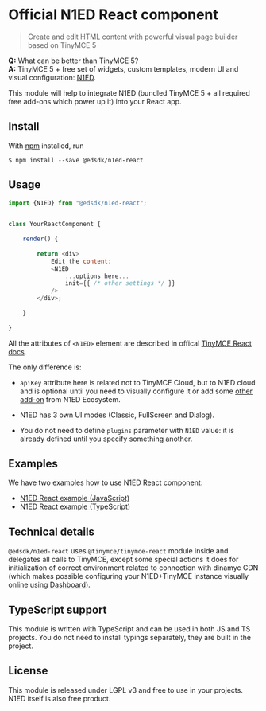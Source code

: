 # Official N1ED React component

> Create and edit HTML content with powerful visual page builder based on TinyMCE 5

**Q:** What can be better than TinyMCE 5?\
**A:** TinyMCE 5 + free set of widgets, custom templates, modern UI and visual configuration: [N1ED](https://n1ed.com).

This module will help to integrate N1ED (bundled TinyMCE 5 + all required free add-ons which power up it) into your React app.

## Install

With [npm](https://npmjs.com/) installed, run

```
$ npm install --save @edsdk/n1ed-react
```


## Usage

```js
import {N1ED} from "@edsdk/n1ed-react";


class YourReactComponent {
    
    render() {
        
        return <div>
            Edit the content:
            <N1ED 
                ...options here...
                init={{ /* other settings */ }} 
            />
        </div>;
        
    }
    
}
```

All the attributes of ```<N1ED>``` element are described in offical [TinyMCE React docs](https://www.tiny.cloud/docs/integrations/react/).

The only difference is:

* ```apiKey``` attribute here is related not to TinyMCE Cloud, but to N1ED cloud and is optional until you need to visually configure it or add some [other add-on](https://n1ed.com/plugins) from N1ED Ecosystem. 

* N1ED has 3 own UI modes (Classic, FullScreen and Dialog).

* You do not need to define ```plugins``` parameter with ```N1ED``` value: it is already defined until you specify something another.

## Examples

We have two examples how to use N1ED React component:
* [N1ED React example (JavaScript)](https://github.com/edsdk/n1ed-react-example)
* [N1ED React example (TypeScript)](https://github.com/edsdk/n1ed-react-typescript-example)

## Technical details

```@edsdk/n1ed-react``` uses ```@tinymce/tinymce-react``` module inside and delegates all calls to TinyMCE, except some special actions it does for initialization of correct environment related to connection with dinamyc CDN (which makes possible configuring your N1ED+TinyMCE instance visually online using [Dashboard](https://n1ed.com)).

## TypeScript support

This module is written with TypeScript and can be used in both JS and TS projects. You do not need to install typings separately, they are built in the project.

## License

This module is released under LGPL v3 and free to use in your projects. N1ED itself is also free product.